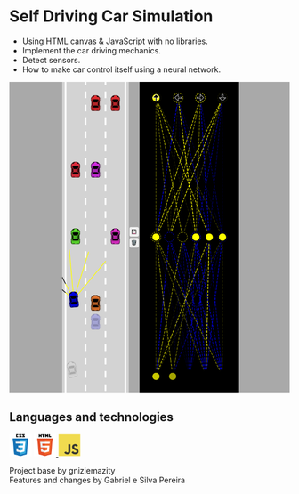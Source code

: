 # Self Driving Car Simulation

- Using HTML canvas & JavaScript with no libraries.
- Implement the car driving mechanics.
- Detect sensors.
- How to make car control itself using a neural network.


![preview img](/preview.png)

## Languages and technologies
<img src="https://raw.githubusercontent.com/devicons/devicon/master/icons/css3/css3-original-wordmark.svg" alt="css3" width="40" height="40"/> </a> <a href="https://www.w3.org/html/" target="_blank"> <img src="https://raw.githubusercontent.com/devicons/devicon/master/icons/html5/html5-original-wordmark.svg" alt="html5" width="40" height="40"/> </a> <a href="https://developer.mozilla.org/en-US/docs/Web/JavaScript" target="_blank"> <img src="https://raw.githubusercontent.com/devicons/devicon/master/icons/javascript/javascript-original.svg" alt="javascript" width="40" height="40"/> </a>

Project base by gniziemazity
<br/>
Features and changes by Gabriel e Silva Pereira
